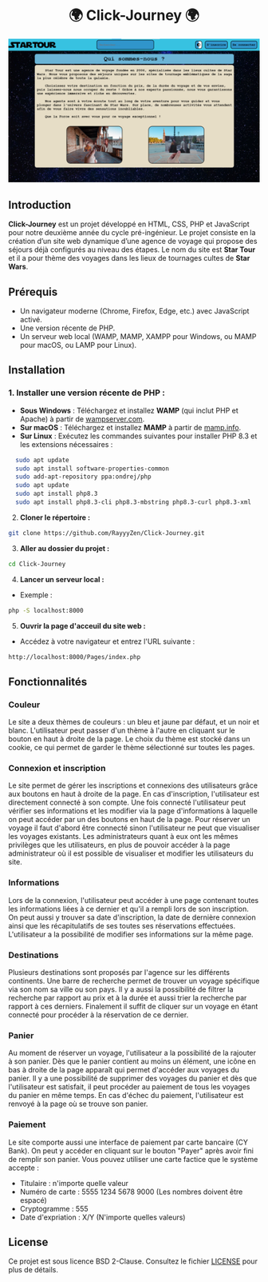 <h1 align="center">🌍 Click-Journey 🌍</h1>

![StarTourBase](Data/startourbase.png)

## Introduction

**Click-Journey** est un projet développé en HTML, CSS, PHP et JavaScript pour notre deuxième année du cycle pré-ingénieur. Le projet consiste en la création d’un site web dynamique d’une agence de voyage qui propose des séjours déjà configurés au niveau des étapes. Le nom du site est **Star Tour** et il a pour thème des voyages dans les lieux de tournages cultes de **Star Wars**.

## Prérequis

- Un navigateur moderne (Chrome, Firefox, Edge, etc.) avec JavaScript activé.
- Une version récente de PHP.
- Un serveur web local (WAMP, MAMP, XAMPP pour Windows, ou MAMP pour macOS, ou LAMP pour Linux).


## Installation

### 1. Installer une version récente de PHP :

- **Sous Windows** : Téléchargez et installez **WAMP** (qui inclut PHP et Apache) à partir de [wampserver.com](https://www.wampserver.com/).
- **Sur macOS** : Téléchargez et installez **MAMP** à partir de [mamp.info](https://www.mamp.info/).
- **Sur Linux** : Exécutez les commandes suivantes pour installer PHP 8.3 et les extensions nécessaires :
```sh
  sudo apt update
  sudo apt install software-properties-common
  sudo add-apt-repository ppa:ondrej/php
  sudo apt update
  sudo apt install php8.3
  sudo apt install php8.3-cli php8.3-mbstring php8.3-curl php8.3-xml
```

2. **Cloner le répertoire :** 
```sh
git clone https://github.com/RayyyZen/Click-Journey.git
```

3. **Aller au dossier du projet :** 
```sh
cd Click-Journey
```

4. **Lancer un serveur local :**
- Exemple : 
```sh
php -S localhost:8000
```

5. **Ouvrir la page d'acceuil du site web :**
- Accédez à votre navigateur et entrez l'URL suivante : 
```sh
http://localhost:8000/Pages/index.php
```

## Fonctionnalités

### Couleur

Le site a deux thèmes de couleurs : un bleu et jaune par défaut, et un noir et blanc. L'utilisateur peut passer d'un thème à l'autre en cliquant sur le bouton en haut à droite de la page. Le choix du thème est stocké dans un cookie, ce qui permet de garder le thème sélectionné sur toutes les pages.

### Connexion et inscription

Le site permet de gérer les inscriptions et connexions des utilisateurs grâce aux boutons en haut à droite de la page. En cas d'inscription, l'utilisateur est directement connecté à son compte. Une fois connecté l'utilisateur peut vérifier ses informations et les modifier via la page d'informations à laquelle on peut accéder par un des boutons en haut de la page. Pour réserver un voyage il faut d'abord être connecté sinon l'utilisateur ne peut que visualiser les voyages existants. Les administrateurs quant à eux ont les mêmes privilèges que les utilisateurs, en plus de pouvoir accéder à la page administrateur où il est possible de visualiser et modifier les utilisateurs du site.

### Informations

Lors de la connexion, l'utilisateur peut accéder à une page contenant toutes les informations liées à ce dernier et qu'il a rempli lors de son inscription. On peut aussi y trouver sa date d'inscription, la date de dernière connexion ainsi que les récapitulatifs de ses toutes ses réservations effectuées. L'utilisateur a la possibilité de modifier ses informations sur la même page.

### Destinations

Plusieurs destinations sont proposés par l'agence sur les différents continents. Une barre de recherche permet de trouver un voyage spécifique via son nom sa ville ou son pays. Il y a aussi la possibilité de filtrer la recherche par rapport au prix et à la durée et aussi trier la recherche par rapport à ces derniers. Finalement il suffit de cliquer sur un voyage en étant connecté pour procéder à la réservation de ce dernier.

### Panier

Au moment de réserver un voyage, l'utilisateur a la possibilité de la rajouter à son panier. Dès que le panier contient au moins un élément, une icône en bas à droite de la page apparaît qui permet d'accéder aux voyages du panier. Il y a une possibilité de supprimer des voyages du panier et dès que l'utilisateur est satisfait, il peut procéder au paiement de tous les voyages du panier en même temps. En cas d'échec du paiement, l'utilisateur est renvoyé à la page où se trouve son panier.

### Paiement

Le site comporte aussi une interface de paiement par carte bancaire (CY Bank). On peut y accéder en cliquant sur le bouton "Payer" après avoir fini de remplir son panier. Vous pouvez utiliser une carte factice que le système accepte :
- Titulaire : n'importe quelle valeur
- Numéro de carte : 5555 1234 5678 9000 (Les nombres doivent être espacé)
- Cryptogramme : 555
- Date d'expriation : X/Y (N'importe quelles valeurs)

## License

Ce projet est sous licence BSD 2-Clause. Consultez le fichier [LICENSE](LICENSE) pour plus de détails.